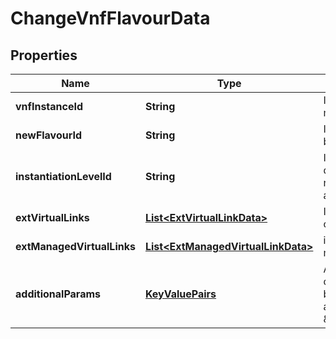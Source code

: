 
# ChangeVnfFlavourData

## Properties
Name | Type | Description | Notes
------------ | ------------- | ------------- | -------------
**vnfInstanceId** | **String** | Identifier of the VNF instance to be modified.  | 
**newFlavourId** | **String** | Identifier of the VNF deployment flavor to be instantiated.  | 
**instantiationLevelId** | **String** | Identifier of the instantiation level of the deployment flavor to be instantiated. If not present, the default instantiation level as declared in the VNFD is instantiated.  |  [optional]
**extVirtualLinks** | [**List&lt;ExtVirtualLinkData&gt;**](ExtVirtualLinkData.md) | Information about external VLs to connect the VNF to.  |  [optional]
**extManagedVirtualLinks** | [**List&lt;ExtManagedVirtualLinkData&gt;**](ExtManagedVirtualLinkData.md) | information about internal VLs that are managed by NFVO.  |  [optional]
**additionalParams** | [**KeyValuePairs**](KeyValuePairs.md) | Additional input parameters for the flavor change process, specific to the VNF being modified, as declared in the VNFD as part of \&quot;ChangeVnfFlavourOpConfig\&quot;.  |  [optional]



